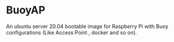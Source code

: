 # BuoyAP
An ubuntu server 20.04 bootable image for Raspberry Pi with Buoy configurations (Like Access Point , docker and so on). 
